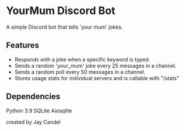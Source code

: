 # YourMum Discord Bot

A simple Discord bot that tells 'your mum' jokes.

## Features

- Responds with a joke when a specific keyword is typed.
- Sends a random 'your_mum' joke every 25 messages in a channel.
- Sends a random poll every 50 messages in a channel.
- Stores usage stats for individual servers and is callable with "/stats"

## Dependencies

Python 3.9
SQLite
Aiosqlite


created by Jay Candel